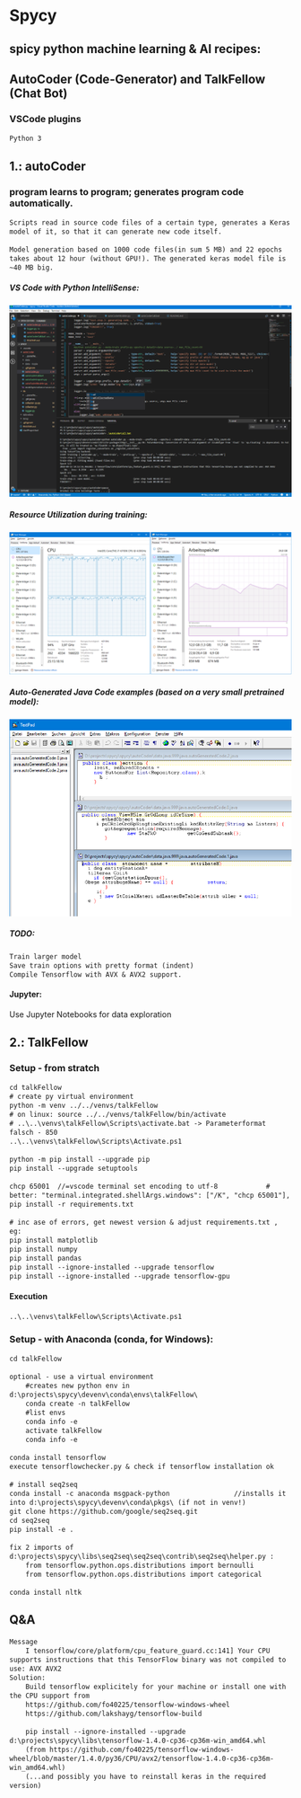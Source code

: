 # Spycy
## spicy python machine learning & AI recipes:
## AutoCoder (Code-Generator) and TalkFellow (Chat Bot)

### VSCode plugins
	Python 3

## 1.: autoCoder
### program learns to program; generates program code automatically.
	Scripts read in source code files of a certain type, generates a Keras model of it, so that it can generate new code itself.

	Model generation based on 1000 code files(in sum 5 MB) and 22 epochs takes about 12 hour (without GPU!). The generated keras model file is ~40 MB big.
	
##### VS Code with Python IntelliSense:
<img src="vsc.python.editor.png" width="550">

##### Resource Utilization during training:
<img src="autoCoder/modelgeneration.resource.utilization.png" width="550">

##### Auto-Generated Java Code examples (based on a very small pretrained model):
<img src="autoCoder/program.generated.java.code.png" width="550">

##### TODO:
	Train larger model
	Save train options with pretty format (indent)
	Compile Tensorflow with AVX & AVX2 support.

#### Jupyter:
Use Jupyter Notebooks for data exploration

## 2.: TalkFellow
### Setup - from stratch
	cd talkFellow
	# create py virtual environment
	python -m venv ../../venvs/talkFellow
	# on linux: source ../../venvs/talkFellow/bin/activate
	# ..\..\venvs\talkFellow\Scripts\activate.bat -> Parameterformat falsch - 850
	..\..\venvs\talkFellow\Scripts\Activate.ps1

	python -m pip install --upgrade pip
	pip install --upgrade setuptools

	chcp 65001	//=vscode terminal set encoding to utf-8			# better: "terminal.integrated.shellArgs.windows": ["/K", "chcp 65001"], 
	pip install -r requirements.txt

	# inc ase of errors, get newest version & adjust requirements.txt , eg:
	pip install matplotlib
	pip install numpy
	pip install pandas
	pip install --ignore-installed --upgrade tensorflow
	pip install --ignore-installed --upgrade tensorflow-gpu

#### Execution
	..\..\venvs\talkFellow\Scripts\Activate.ps1

### Setup - with Anaconda (conda, for Windows):
	cd talkFellow

	optional - use a virtual environment
		#creates new python env in d:\projects\spycy\devenv\conda\envs\talkFellow\
		conda create -n talkFellow
		#list envs
		conda info -e
		activate talkFellow
		conda info -e

	conda install tensorflow
	execute tensorflowchecker.py & check if tensorflow installation ok

	# install seq2seq
	conda install -c anaconda msgpack-python				//installs it into d:\projects\spycy\devenv\conda\pkgs\ (if not in venv!)
	git clone https://github.com/google/seq2seq.git
	cd seq2seq
	pip install -e .

	fix 2 imports of d:\projects\spycy\libs\seq2seq\seq2seq\contrib\seq2seq\helper.py :
		from tensorflow.python.ops.distributions import bernoulli
		from tensorflow.python.ops.distributions import categorical

	conda install nltk

## Q&A
	Message
		I tensorflow/core/platform/cpu_feature_guard.cc:141] Your CPU supports instructions that this TensorFlow binary was not compiled to use: AVX AVX2
	Solution:
		Build tensorflow explicitely for your machine or install one with the CPU support from
		https://github.com/fo40225/tensorflow-windows-wheel
		https://github.com/lakshayg/tensorflow-build

		pip install --ignore-installed --upgrade d:\projects\spycy\libs\tensorflow-1.4.0-cp36-cp36m-win_amd64.whl
		(from https://github.com/fo40225/tensorflow-windows-wheel/blob/master/1.4.0/py36/CPU/avx2/tensorflow-1.4.0-cp36-cp36m-win_amd64.whl)
		(...and possibly you have to reinstall keras in the required version)
